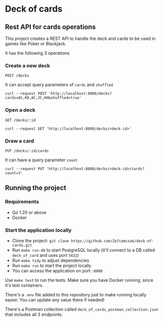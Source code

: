 # Deck of cards

## Rest API for cards operations

This project creates a REST API to handle the deck and cards to be used in 
games like Poker or Blackjack. 

It has the following 3 operations

### Create a new deck
`POST /decks`

It can accept query parameters of `cards` and `shuffled`

``
curl --request POST 'http://localhost:8080/decks?cards=AS,KD,AC,2C,KH&shuffled=true'
``

### Open a deck
`GET /decks/:id`

``
curl --request GET 'http://localhost:8080/decks/<deck-id>'
``

### Draw a card
`PUT /decks/:id/cards`

It can have a query parameter `count`

``
curl --request PUT 'http://localhost:8080/decks/<deck-id>/cards?count=3'
``

## Running the project

### Requirements
* Go 1.20 or above
* Docker

### Start the application locally
* Clone the project: `git clone https://github.com/Zoltamcsak/deck-of-cards.git`
* Run `make run-db` to start PostgreSQL locally (it'll connect to a DB called `deck_of_card` and uses port `5432`)
* Run `make tidy` to adjust dependencies
* Run `make run` to start the project locally
* You can access the application on port `:8080`

Use `make test` to run the tests. Make sure you have Docker running, since it's test containers.

There's a `.env` file added to this repository just to make running locally easier. You can update any value there if needed!

There's a Postman collection called `deck_of_cards_postman_collection.json` that includes all 3 endpoints.

